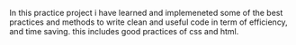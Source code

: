 In this practice project i have learned and implemeneted some of the best practices and methods to write clean and useful code in term of efficiency, and time saving. 
this includes good practices of css and html.
